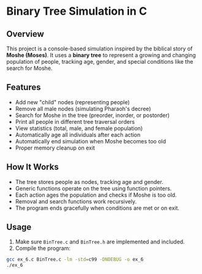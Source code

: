 # Binary Tree Simulation in C

## Overview

This project is a console-based simulation inspired by the biblical story of **Moshe (Moses)**. It uses a **binary tree** to represent a growing and changing population of people, tracking age, gender, and special conditions like the search for Moshe.

## Features

- Add new "child" nodes (representing people)
- Remove all male nodes (simulating Pharaoh's decree)
- Search for Moshe in the tree (preorder, inorder, or postorder)
- Print all people in different tree traversal orders
- View statistics (total, male, and female population)
- Automatically age all individuals after each action
- Automatically end simulation when Moshe becomes too old
- Proper memory cleanup on exit

## How It Works

- The tree stores people as nodes, tracking age and gender.
- Generic functions operate on the tree using function pointers.
- Each action ages the population and checks if Moshe is too old.
- Removal and search functions work recursively.
- The program ends gracefully when conditions are met or on exit.

## Usage

1. Make sure `BinTree.c` and `BinTree.h` are implemented and included.
2. Compile the program:

```bash
gcc ex_6.c BinTree.c -lm -std=c99 -DNDEBUG -o ex_6
./ex_6
```